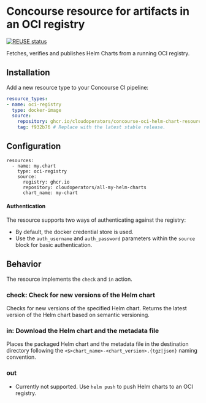 Concourse resource for artifacts in an OCI registry
===================================================
[![REUSE status](https://api.reuse.software/badge/github.com/cloudoperators/concourse-oci-helm-chart-resource)](https://api.reuse.software/info/github.com/cloudoperators/concourse-oci-helm-chart-resource)

Fetches, verifies and publishes Helm Charts from a running OCI registry.

## Installation

Add a new resource type to your Concourse CI pipeline:

```yaml
resource_types:
- name: oci-registry
  type: docker-image
  source:
    repository: ghcr.io/cloudoperators/concourse-oci-helm-chart-resource
    tag: f932b76 # Replace with the latest stable release.
```

## Configuration

```
resources:
  - name: my.chart
    type: oci-registry
    source:
      registry: ghcr.io
      repository: cloudoperators/all-my-helm-charts
      chart_name: my-chart
```

#### Authentication

The resource supports two ways of authenticating against the registry:
* By default, the docker credential store is used.
* Use the `auth_username` and `auth_password` parameters within the `source` block for basic authentication.

## Behavior

The resource implements the `check` and `in` action.

### check: Check for new versions of the Helm chart

Checks for new versions of the specified Helm chart. Returns the latest version of the Helm chart based on semantic versioning.

### in: Download the Helm chart and the metadata file

Places the packaged Helm chart and the metadata file in the destination directory following the `<$>chart_name>-<chart_version>.{tgz|json}` naming convention.

### out

* Currently not supported. Use `helm push` to push Helm charts to an OCI registry.
